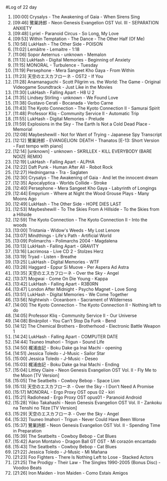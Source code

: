 #Log of 22 day

1. [00:00] Crysalys - The Awakening of Gaia - When Sirens Sing
1. [09:46] 鷺巣詩郎 - Neon Genesis Evangelion OST Vol. III - SEPARATION ANXIETY
1. [09:48] Lyriel - Paranoid Circus - So Long, My Love
1. [09:53] Within Temptation - The Dance - The Other Half (Of Me)
1. [10:58] LukHash - The Other Side - POISON
1. [11:02] Lemâitre - Lemaitre - 1:18
1. [11:06] Sopor Aeternus - unknown - Memalon
1. [11:13] LukHash - Digital Memories - Beginning of Anxiety
1. [11:15] MONORAL - Turbulence - Tuesday
1. [11:19] Persephone - Mera Sangeet Kho Gaya - From Within
1. [11:23] 天空のエスカフローネ - OST2 - If You
1. [11:28] Anamanaguchi - Scott Pilgrim vs. the World: The Game - Original Videogame Soundtrack - Just Like in the Movies
1. [11:30] LukHash - Falling Apart - H8 U 2
1. [11:35] Lindsey Stirling - unknown - We Found Love
1. [11:38] Gustavo Cerati - Bocanada - Verbo Carne
1. [11:43] The Kyoto Connection - The Kyoto Connection II - Samurai Spirit
1. [11:48] Professor Kliq - Community Service II - Automatic Trip
1. [11:55] LukHash - Digital Memories - Prelude
1. [11:59] Explosions in the Sky - The Earth Is Not a Cold Dead Place - Memorial
1. [12:08] Maybeshewill - Not for Want of Trying - Japanese Spy Transcript
1. [12:12] 鷺巣詩郎 - EVANGELION: DEATH - Thanatos [E-13: Short Version - Fast tempo with piano]
1. [12:14] [unknown] - unknown - SKRILLEX - KILL EVERYBODY (BARE NOIZE REMIX)
1. [12:19] LukHash - Falling Apart - ALPHA
1. [12:22] Daft Punk - Human After All - Robot Rock
1. [12:27] Hedningarna - Tra - Saglaten
1. [12:30] Crysalys - The Awakening of Gaia - And let the innocent dream
1. [12:35] Apocalyptica - Worlds Collide - Stroke
1. [12:40] Persephone - Mera Sangeet Kho Gaya - Labyrinth of Longings
1. [12:44] Empyrium - Where at Night the Wood Grouse Plays - Many Moons Ago
1. [12:49] LukHash - The Other Side - HOPE DIES LAST
1. [12:53] Maybeshewill - To The Skies From A Hillside - To the Skies from a Hillside
1. [12:59] The Kyoto Connection - The Kyoto Connection II - Into the woods
1. [13:00] Tristania - Widow's Weeds - My Lost Lenore
1. [13:07] Mindthings - Life's Path - Artificial World
1. [13:09] Polimarchs - Polimarchs 2004 - Magdalena
1. [13:13] LukHash - Falling Apart - GRAVITY
1. [13:16] Lacrimosa - Live CD 2 - Stolzes Herz
1. [13:19] Tryad - Listen - Breathe
1. [13:25] LukHash - Digital Memories - WTF
1. [13:28] Haggard - Eppur Si Muove - Per Aspera Ad Astra
1. [13:35] 天空のエスカフローネ - Over the Sky - Angel
1. [13:37] Mogwai - Come On Die Young - Kappa
1. [13:42] LukHash - Falling Apart - R3B0RN
1. [13:47] London After Midnight - Psycho Magnet - Love Song
1. [13:51] LukHash - Digital Memories - We Come Together
1. [13:56] Nightwish - Oceanborn - Sacrament of Wilderness
1. [14:00] The Kyoto Connection - The Kyoto Connection II - Nothing left to do
1. [14:05] Professor Kliq - Community Service II - Our Universe
1. [14:08] Binärpilot - You Can't Stop Da Funk - Bend
1. [14:12] The Chemical Brothers - Brotherhood - Electronic Battle Weapon 1
1. [14:24] LukHash - Falling Apart - COMPUTER DATE
1. [14:44] Tsuneo Imahori - Trigun - Sound Life
1. [14:50] 梶浦由記 - Boku Dake ga Inai Machi - opening
1. [14:51] Jessica Toledo - J-Music - Sailor Star
1. [15:00] Jessica Toledo - J-Music - Deseo
1. [15:03] 梶浦由記 - Boku Dake ga Inai Machi - Ending
1. [15:04] Littley Claire - Neon Genesis Evangelion OST Vol. II - Fly Me to the Moon [TV Version]
1. [15:05] The Seatbelts - Cowboy Bebop - Space Lion
1. [15:13] 天空のエスカフローネ - Over the Sky - I Don't Need A Promise
1. [15:17] MONORAL - Ergo Proxy OST opus 02 - kiri
1. [15:21] Radiohead - Ergo Proxy OST opus01 - Paranoid Android
1. [15:28] Yōko Takahashi - Neon Genesis Evangelion OST Vol. II - Zankoku na Tenshi no Tēze [TV Version]
1. [15:29] 天空のエスカフローネ - Over the Sky - Angel
1. [15:32] Tsuneo Imahori - Trigun - Never Could Have Been Worse
1. [15:37] 鷺巣詩郎 - Neon Genesis Evangelion OST Vol. II - Spending Time in Preparation
1. [15:39] The Seatbelts - Cowboy Bebop - Cat Blues
1. [15:42] Aaron Montalvo - Dragon Ball GT OST - Mi corazón encantado
1. [15:43] The Seatbelts - Cowboy Bebop - Cat Blues
1. [21:22] Jessica Toledo - J-Music - Mi Mañana
1. [21:23] Foo Fighters - There Is Nothing Left to Lose - Stacked Actors
1. [21:25] The Prodigy - Their Law - The Singles 1990-2005 (Bonus Disc) - Voodoo Beats
1. [21:26] Iron Maiden - Iron Maiden - Como Estais Amigos
